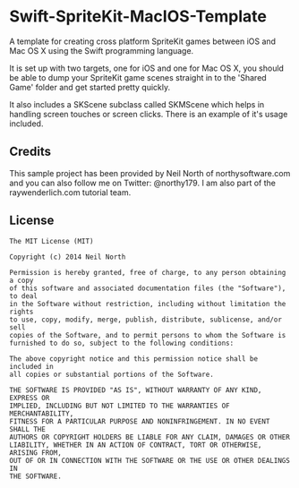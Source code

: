 Swift-SpriteKit-MacIOS-Template
===============================

A template for creating cross platform SpriteKit games between iOS and Mac OS X using the Swift programming language.

It is set up with two targets, one for iOS and one for Mac OS X, you should be able to dump your SpriteKit game scenes straight in to the 'Shared Game' folder and get started pretty quickly.

It also includes a SKScene subclass called SKMScene which helps in handling screen touches or screen clicks. There is an example of it's usage included.

## Credits

This sample project has been provided by Neil North of northysoftware.com and you can also follow me on Twitter: @northy179. I am also part of the raywenderlich.com tutorial team.

## License

    The MIT License (MIT)

    Copyright (c) 2014 Neil North

    Permission is hereby granted, free of charge, to any person obtaining a copy
    of this software and associated documentation files (the "Software"), to deal
    in the Software without restriction, including without limitation the rights
    to use, copy, modify, merge, publish, distribute, sublicense, and/or sell
    copies of the Software, and to permit persons to whom the Software is
    furnished to do so, subject to the following conditions:

    The above copyright notice and this permission notice shall be included in
    all copies or substantial portions of the Software.

    THE SOFTWARE IS PROVIDED "AS IS", WITHOUT WARRANTY OF ANY KIND, EXPRESS OR
    IMPLIED, INCLUDING BUT NOT LIMITED TO THE WARRANTIES OF MERCHANTABILITY,
    FITNESS FOR A PARTICULAR PURPOSE AND NONINFRINGEMENT. IN NO EVENT SHALL THE
    AUTHORS OR COPYRIGHT HOLDERS BE LIABLE FOR ANY CLAIM, DAMAGES OR OTHER
    LIABILITY, WHETHER IN AN ACTION OF CONTRACT, TORT OR OTHERWISE, ARISING FROM,
    OUT OF OR IN CONNECTION WITH THE SOFTWARE OR THE USE OR OTHER DEALINGS IN
    THE SOFTWARE.
